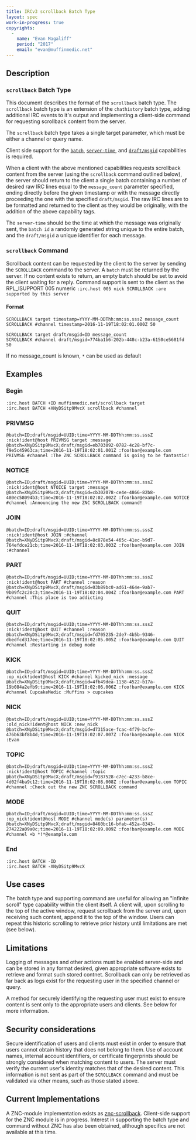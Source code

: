 ```yaml
---
title: IRCv3 scrollback Batch Type
layout: spec
work-in-progress: true
copyrights:
  -
    name: "Evan Magaliff"
    period: "2017"
    email: "evan@muffinmedic.net"
---
```

## Description
### `scrollback` Batch Type
This document describes the format of the `scrollback` batch type. The `scrollback` batch type is an extension of the `chathistory` batch type, adding additional IRC events to it's output and implementing a client-side command for requesting scrollback content from the server.

The `scrollback` batch type takes a single target parameter, which must be either a channel or query name.

Client side support for the [`batch`][batch], [`server-time`][server-time], and [`draft/msgid`](https://github.com/ircv3/ircv3-specifications/pull/285) capabilities is required.

When a client with the above mentioned capabilities requests scrollback content from the server (using the `scrollback` command outlined below), the server should return to the client a single batch containing a number of desired raw IRC lines equal to the `message_count` parameter specified, ending directly before the given timestamp or with the message directly proceeding the one with the specified `draft/msgid`. The raw IRC lines are to be formatted and returned to the client as they would be originally, with the addition of the above capability tags.

The `server-time` should be the time at which the message was originally sent, the `batch id` a randomly generated string unique to the entire batch, and the `draft/msgid` a unique identifier for each message.

### `scrollback` Command
Scrollback content can be requested by the client to the server by sending the `SCROLLBACK` command to the server. A `batch` must be returned by the server. If no content exists to return, an empty batch should be set to avoid the client waiting for a reply. Command support is sent to the client as the RPL_ISUPPORT 005 numeric `:irc.host 005 nick SCROLLBACK :are supported by this server`

#### Format
    SCROLLBACK target timestamp=YYYY-MM-DDThh:mm:ss.sssZ message_count
    SCROLLBACK #channel timestamp=2016-11-19T18:02:01.000Z 50

    SCROLLBACK target draft/msgid=ID message_count
    SCROLLBACK #channel draft/msgid=774ba1b6-202b-448c-b23a-6150ce5681fd 50

If no message_count is known, `*` can be used as default

## Examples

### Begin
    :irc.host BATCH +ID muffinmedic.net/scrollback target
    :irc.host BATCH +XNyDSitp9MvcX scrollback #channel
### PRIVMSG
    @batch=ID;draft/msgid=UUID;time=YYYY-MM-DDThh:mm:ss.sssZ :nick!ident@host PRIVMSG target :message
    @batch=XNyDSitp9MvcX;draft/msgid=eb703092-0782-4c28-bf7c-f9e5c45963ca;time=2016-11-19T18:02:01.001Z :foo!bar@example.com PRIVMSG #channel :The ZNC SCROLLBACK command is going to be fantastic!
### NOTICE
    @batch=ID;draft/msgid=UUID;time=YYYY-MM-DDThh:mm:ss.sssZ :nick!ident@host NTOICE target :message
    @batch=XNyDSitp9MvcX;draft/msgid=cb302078-ce4e-4866-82b8-480ec58094b3;time=2016-11-19T18:02:02.002Z :foo!bar@example.com NOTICE #channel :Announcing the new ZNC SCROLLBACK command!
### JOIN
    @batch=ID;draft/msgid=UUID;time=YYYY-MM-DDThh:mm:ss.sssZ :nick!ident@host JOIN :#channel
    @batch=XNyDSitp9MvcX;draft/msgid=8c878e54-465c-41ec-b9d7-764efdce21cb;time=2016-11-19T18:02:03.003Z :foo!bar@example.com JOIN :#channel
### PART
    @batch=ID;draft/msgid=UUID;time=YYYY-MM-DDThh:mm:ss.sssZ :nick!ident@host PART #channel :reason
    @batch=XNyDSitp9MvcX;draft/msgid=03b89bc0-ad61-464e-9ab7-9b09fc2c20c3;time=2016-11-19T18:02:04.004Z :foo!bar@example.com PART #channel :This place is too addicting
### QUIT
    @batch=ID;draft/msgid=UUID;time=YYYY-MM-DDThh:mm:ss.sssZ :nick!ident@host QUIT #channel :reason
    @batch=XNyDSitp9MvcX;draft/msgid=fd705235-2de7-4b5b-9346-dbedfcd317ee;time=2016-11-19T18:02:05.005Z :foo!bar@example.com QUIT #channel :Restarting in debug mode
### KICK
    @batch=ID;draft/msgid=UUID;time=YYYY-MM-DDThh:mm:ss.sssZ :op_nick!ident@host KICK #channel kicked_nick :message
    @batch=XNyDSitp9MvcX;draft/msgid=4fb49dea-1138-4522-b17a-19b084a2efb9;time=2016-11-19T18:02:06.006Z :foo!bar@example.com KICK #channel CupcakeMedic :Muffins > cupcakes
### NICK
    @batch=ID;draft/msgid=UUID;time=YYYY-MM-DDThh:mm:ss.sssZ :old_nick!ident@host NICK :new_nick
    @batch=XNyDSitp9MvcX;draft/msgid=d7315ace-fcac-4f79-bcfe-476b63bf8b4d;time=2016-11-19T18:02:07.007Z :foo!bar@example.com NICK :Evan
### TOPIC
    @batch=ID;draft/msgid=UUID;time=YYYY-MM-DDThh:mm:ss.sssZ :nick!ident@host TOPIC #channel :topic
    @batch=XNyDSitp9MvcX;draft/msgid=f9187528-c7ec-4233-b8ce-4d02f4ba9c12;time=2016-11-19T18:02:08.008Z :foo!bar@example.com TOPIC #channel :Check out the new ZNC SCROLLBACK command
### MODE
    @batch=ID;draft/msgid=UUID;time=YYYY-MM-DDThh:mm:ss.sssZ :op_nick!ident@host MODE #channel mode(s) parameter(s)
    @batch=XNyDSitp9MvcX;draft/msgid=8460bc16-bfab-452a-8343-274222a09a0c;time=2016-11-19T18:02:09.009Z :foo!bar@example.com MODE #channel +b *!*@example.com
### End
    :irc.host BATCH -ID
    :irc.host BATCH -XNyDSitp9MvcX

## Use cases
The batch type and supporting command are useful for allowing an "infinite scroll" type capability within the client itself. A client will, upon scrolling to the top of the active window, request scrollback from the server and, upon receiving such content, append it to the top of the window. Users can repeat this historic scrolling to retrieve prior history until limitations are met (see below).

## Limitations
Logging of messages and other actions must be enabled server-side and can be stored in any format desired, given appropriate software exists to retrieve and format such stored contnet. Scrollback can only be retrieved as far back as logs exist for the requesting user in the specified channel or query.

A method for securely identifying the requesting user must exist to ensure content is sent only to the appropriate users and clients. See below for more information.

## Security considerations
Secure identification of users and clients must exist in order to ensure that users cannot obtain history that does not belong to them. Use of account names, internal account identifiers, or certificate fingerprints should be strongly considered when matching content to users. The server must verify the current user's identity matches that of the desired content. This information is not sent as part of the `SCROLLBACK` command and must be validated via other means, such as those stated above.

## Current Implementations
A ZNC-module implementation exists as [znc-scrollback](https://github.com/MuffinMedic/znc-scrollback). Client-side support for the ZNC module is in progress. Interest in supporting the batch type and command without ZNC has also been obtained, although specifics are not available at this time.

[batch]: ../batch-3.2.html
[chathistory]: chathistory-3.3.html
[server-time]: ../server-time-3.2.html
